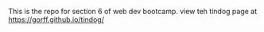 This is the repo for section 6 of web dev bootcamp.
view teh tindog page at  https://gorff.github.io/tindog/
